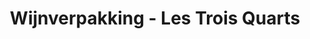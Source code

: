 ---
title: "Wijnverpakking - Les Trois Quarts"
slug : "packshot-wijn"
description: "Als een van de opdrachten in de
              derde jaar, moesten de studenten
              een wijnverpakking maken
              over een grafisch vormgever.<br><br>
              Quinten Braem heeft gekozen om
              deze te benaderen met een strak
              design. Simplicity is beauty. Dit
              strak design in combinatie met de
              pastel kleuren, zorgen voor een
              heel geslaagd eindresultaat."
type: intern
members:
    - name : "Quinten Braem"
      major: Crossmedia-ontwerp
      minor: "Photo Design"
      academic-year: 3de jaar
thumbnail:
    url: "thumbnail.jpg"
    alt: ""
    height: 1
    width: 1
    text-color: "ee655d"
    background-color: "ee655d"
media:
    - url : "1_logo.jpg"
      type: image
      text: "De studenten in de derde jaar, moesten een branding doen rond wijn. Dit houdt in: een etiket ontwerpen,
             de bijhorende verpakking en noem maar op."
    - url : "2_packshot_wijn.jpg"
      type: image
      text: "Deze samenvoegen moet voor een mooi presentatiebeeld zorgen, waarin je mooi de samenhang ziet van het
             etiket en de verpakking."
    - url : "3_packshot_wijn_2.jpg"
      type: image
created: 20/01/2017
order: 14
---